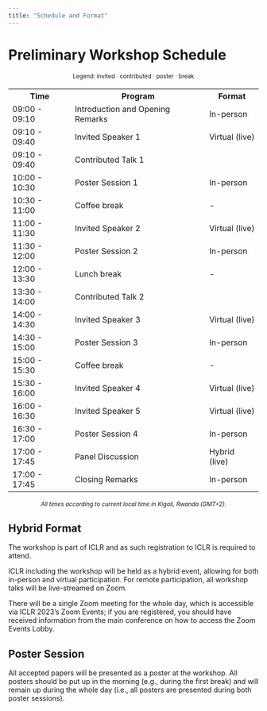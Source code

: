 ```yaml
---
title: "Schedule and Format"
---
```



# Preliminary Workshop Schedule

<div style="width: 100%; font-size: smaller; text-align: center; margin-bottom: 18px; margin-top: 18px;">
    Legend:
    <span class="invited">invited</span> · 
    <span class="contributed">contributed</span> ·
    <span class="poster">poster</span> · 
    <span class="break">break</span>
</div>

<table class="schedule">
    <tr>
        <th style="width:25%">Time</th>
        <th>Program</th>
        <th>Format</th>
    </tr>
    <tr>
        <td>09:00 - 09:10</td>
        <td>Introduction and Opening Remarks</td>
        <td>In-person</td>
    </tr>
    <tr class="invited">
        <td>09:10 - 09:40</td>
        <td>Invited Speaker 1</td>
        <td>Virtual (live)</td>
    </tr>
    <tr class="contributed">
        <td>09:10 - 09:40</td>
        <td>Contributed Talk 1</td>
        <td></td>
    </tr>
    <tr class="poster">
        <td>10:00 - 10:30</td>
        <td>Poster Session 1</td>
        <td>In-person</td>
    </tr>
    <tr class="break">
        <td>10:30 - 11:00</td>
        <td>Coffee break</td>
        <td>-</td>
    </tr>
    <tr class="invited">
        <td>11:00 - 11:30</td>
        <td>Invited Speaker 2</td>
        <td>Virtual (live)</td>
    </tr>
    <tr class="poster">
        <td>11:30  - 12:00</td>
        <td>Poster Session 2</td>
        <td>In-person</td>
    </tr>
    <tr class="break">
        <td>12:00 - 13:30</td>
        <td>Lunch break</td>
        <td>-</td>
    </tr>
    <tr class="contributed">
        <td>13:30 - 14:00</td>
        <td>Contributed Talk 2</td>
        <td></td>
    </tr>
    <tr class="invited">
        <td>14:00 - 14:30</td>
        <td>Invited Speaker 3</td>
        <td>Virtual (live)</td>
    </tr>
    <tr class="poster">
        <td>14:30 - 15:00</td>
        <td>Poster Session 3</td>
        <td>In-person</td>
    </tr>
    <tr class="break">
        <td>15:00 - 15:30</td>
        <td>Coffee break</td>
        <td>-</td>
    </tr>
    <tr class="invited">
        <td>15:30 - 16:00</td>
        <td>Invited Speaker 4</td>
        <td>Virtual (live)</td>
    </tr>
    <tr class="invited">
        <td>16:00 - 16:30</td>
        <td>Invited Speaker 5</td>
        <td>Virtual (live)</td>
    </tr>
    <tr class="poster">
        <td>16:30 - 17:00</td>
        <td>Poster Session 4</td>
        <td>In-person</td>
    </tr>
    <tr>
        <td>17:00 - 17:45</td>
        <td>Panel Discussion</td>
        <td>Hybrid (live)</td>
    </tr>
    <tr>
        <td>17:00 - 17:45</td>
        <td>Closing Remarks</td>
        <td>In-person</td>
    </tr>
</table>

<div style="width: 100%; font-size: smaller; text-align: center; margin-top: 18px;">
    <em>All times according to current local time in Kigali, Rwanda (GMT+2).</em>
</div>

<!-- <span class="todo"> TODO: Please double-check time and format</span> -->

<!-- <span class="todo"> TODO: Add topics of the talks</span> -->

## Hybrid Format

The workshop is part of ICLR and as such registration to ICLR is required to attend. 

ICLR including the workshop will be held as a hybrid event, allowing for both in-person and virtual participation. For remote participation, all workshop talks will be live-streamed on Zoom.

<!-- 
virtual poster sessions will be run on <a href="https://gather.town/app/fdnUf3ZhiXnz0Eub/UAIsland2022">Gather Town</a> in parallel to the in-person ones**. The <a href="https://gather.town/app/fdnUf3ZhiXnz0Eub/UAIsland2022">Gather Town</a> platform will be the same as the one used for the main conference and the other UAI workshops. 
-->

There will be a single Zoom meeting for the whole day, which is accessible via ICLR 2023’s Zoom Events; if you are registered, you should have received information from the main conference on how to access the Zoom Events Lobby. 


## Poster Session

All accepted papers will be presented as a poster at the workshop. All posters should be put up in the morning (e.g., during the first break) and will remain up during the whole day (i.e., all posters are presented during both poster sessions). 
<!-- It is allowed and encouraged to present posters both physically and virtually at the same time, e.g., if you have a co-author who will not attend in person and is willing to present online for the virtual participants.
-->
